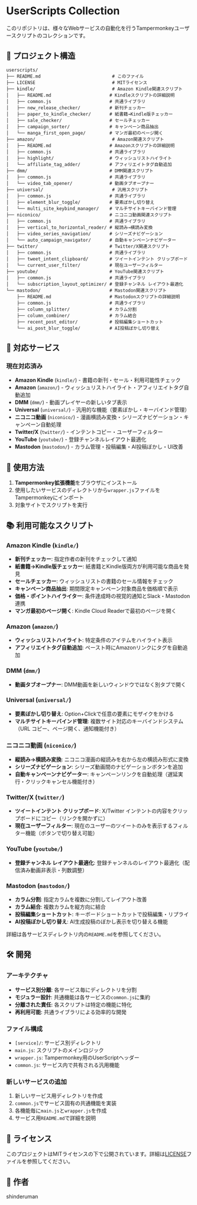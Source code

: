 # UserScripts Collection

このリポジトリは、様々なWebサービスの自動化を行うTampermonkeyユーザースクリプトのコレクションです。

## 📁 プロジェクト構造

```
userscripts/
├── README.md                           # このファイル
├── LICENSE                             # MITライセンス
├── kindle/                             # Amazon Kindle関連スクリプト
│   ├── README.md                      # Kindleスクリプトの詳細説明
│   ├── common.js                      # 共通ライブラリ
│   ├── new_release_checker/           # 新刊チェッカー
│   ├── paper_to_kindle_checker/       # 紙書籍→Kindle版チェッカー
│   ├── sale_checker/                  # セールチェッカー
│   ├── campaign_sorter/               # キャンペーン商品抽出
│   └── manga_first_open_page/         # マンガ最初のページ開く
├── amazon/                             # Amazon関連スクリプト
│   ├── README.md                      # Amazonスクリプトの詳細説明
│   ├── common.js                      # 共通ライブラリ
│   ├── highlight/                     # ウィッシュリストハイライト
│   └── affiliate_tag_adder/           # アフィリエイトタグ自動追加
├── dmm/                               # DMM関連スクリプト
│   ├── common.js                      # 共通ライブラリ
│   └── video_tab_opener/              # 動画タブオープナー
├── universal/                          # 汎用スクリプト
│   ├── common.js                      # 共通ライブラリ
│   ├── element_blur_toggle/           # 要素ぼかし切り替え
│   └── multi_site_keybind_manager/    # マルチサイトキーバインド管理
├── niconico/                          # ニコニコ動画関連スクリプト
│   ├── common.js                      # 共通ライブラリ
│   ├── vertical_to_horizontal_reader/ # 縦読み→横読み変換
│   ├── video_series_navigation/       # シリーズナビゲーション
│   └── auto_campaign_navigator/       # 自動キャンペーンナビゲーター
├── twitter/                           # Twitter/X関連スクリプト
│   ├── common.js                      # 共通ライブラリ
│   ├── tweet_intent_clipboard/        # ツイートインテント クリップボード
│   └── current_user_filter/           # 現在ユーザーフィルター
├── youtube/                           # YouTube関連スクリプト
│   ├── common.js                      # 共通ライブラリ
│   └── subscription_layout_optimizer/ # 登録チャンネル レイアウト最適化
└── mastodon/                          # Mastodon関連スクリプト
    ├── README.md                      # Mastodonスクリプトの詳細説明
    ├── common.js                      # 共通ライブラリ
    ├── column_splitter/               # カラム分割
    ├── column_combiner/               # カラム結合
    ├── recent_post_editor/            # 投稿編集ショートカット
    └── ai_post_blur_toggle/           # AI投稿ぼかし切り替え
```

## 🎯 対応サービス

### 現在対応済み
- **Amazon Kindle** (`kindle/`) - 書籍の新刊・セール・利用可能性チェック
- **Amazon** (`amazon/`) - ウィッシュリストハイライト・アフィリエイトタグ自動追加
- **DMM** (`dmm/`) - 動画プレイヤーの新しいタブ表示
- **Universal** (`universal/`) - 汎用的な機能（要素ぼかし・キーバインド管理）
- **ニコニコ動画** (`niconico/`) - 漫画横読み変換・シリーズナビゲーション・キャンペーン自動処理
- **Twitter/X** (`twitter/`) - インテントコピー・ユーザーフィルター
- **YouTube** (`youtube/`) - 登録チャンネルレイアウト最適化
- **Mastodon** (`mastodon/`) - カラム管理・投稿編集・AI投稿ぼかし・UI改善

## 🚀 使用方法

1. **Tampermonkey拡張機能**をブラウザにインストール
2. 使用したいサービスのディレクトリから`wrapper.js`ファイルをTampermonkeyにインポート
3. 対象サイトでスクリプトを実行

## 📚 利用可能なスクリプト

### Amazon Kindle (`kindle/`)

- **新刊チェッカー**: 指定作者の新刊をチェックして通知
- **紙書籍→Kindle版チェッカー**: 紙書籍とKindle版両方が利用可能な商品を発見
- **セールチェッカー**: ウィッシュリストの書籍のセール情報をチェック
- **キャンペーン商品抽出**: 期間限定キャンペーン対象商品を価格順で表示
- **価格・ポイントハイライター**: 条件達成時の視覚的通知とSlack・Mastodon連携
- **マンガ最初のページ開く**: Kindle Cloud Readerで最初のページを開く

### Amazon (`amazon/`)

- **ウィッシュリストハイライト**: 特定条件のアイテムをハイライト表示
- **アフィリエイトタグ自動追加**: ペースト時にAmazonリンクにタグを自動追加

### DMM (`dmm/`)

- **動画タブオープナー**: DMM動画を新しいウィンドウではなく別タブで開く

### Universal (`universal/`)

- **要素ぼかし切り替え**: Option+Clickで任意の要素にモザイクをかける
- **マルチサイトキーバインド管理**: 複数サイト対応のキーバインドシステム（URL コピー、ページ開く、通知機能付き）

### ニコニコ動画 (`niconico/`)

- **縦読み→横読み変換**: ニコニコ漫画の縦読みを右から左の横読み形式に変換
- **シリーズナビゲーション**: シリーズ動画間のナビゲーションボタンを追加
- **自動キャンペーンナビゲーター**: キャンペーンリンクを自動処理（遅延実行・クリックキャンセル機能付き）

### Twitter/X (`twitter/`)

- **ツイートインテント クリップボード**: X/Twitter インテントの内容をクリップボードにコピー（リンクを開かずに）
- **現在ユーザーフィルター**: 現在のユーザーのツイートのみを表示するフィルター機能（ボタンで切り替え可能）

### YouTube (`youtube/`)

- **登録チャンネル レイアウト最適化**: 登録チャンネルのレイアウト最適化（配信済み動画非表示・列数調整）

### Mastodon (`mastodon/`)

- **カラム分割**: 指定カラムを複数に分割してレイアウト改善
- **カラム結合**: 複数カラムを縦方向に結合
- **投稿編集ショートカット**: キーボードショートカットで投稿編集・リプライ
- **AI投稿ぼかし切り替え**: AI生成投稿のぼかし表示を切り替える機能

詳細は各サービスディレクトリ内の`README.md`を参照してください。

## 🛠️ 開発

### アーキテクチャ

- **サービス別分離**: 各サービス毎にディレクトリを分割
- **モジュラー設計**: 共通機能は各サービスの`common.js`に集約
- **分離された責任**: 各スクリプトは特定の機能に特化
- **再利用可能**: 共通ライブラリによる効率的な開発

### ファイル構成

- `[service]/`: サービス別ディレクトリ
- `main.js`: スクリプトのメインロジック
- `wrapper.js`: Tampermonkey用のUserScriptヘッダー
- `common.js`: サービス内で共有される汎用機能

### 新しいサービスの追加

1. 新しいサービス用ディレクトリを作成
2. `common.js`でサービス固有の共通機能を実装
3. 各機能毎に`main.js`と`wrapper.js`を作成
4. サービス用`README.md`で詳細を説明

## 📄 ライセンス

このプロジェクトはMITライセンスの下で公開されています。詳細は[LICENSE](LICENSE)ファイルを参照してください。

## 👤 作者

shinderuman